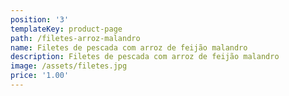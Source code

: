 ```yaml
---
position: '3'
templateKey: product-page
path: /filetes-arroz-malandro
name: Filetes de pescada com arroz de feijão malandro
description: Filetes de pescada com arroz de feijão malandro
image: /assets/filetes.jpg
price: '1.00'
---
```


